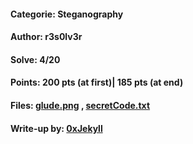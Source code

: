 #### Categorie: Steganography
#### **Author**: r3s0lv3r
#### Solve: 4/20 
#### Points: 200 pts (at first)|   185 pts (at end)
#### Files: [glude.png](Files/glude.png) , [secretCode.txt](Files/secretCode.txt)  
#### Write-up by: [0xJekyll](https://twitter.com/Ted_Kouhouenou) 
